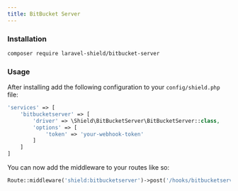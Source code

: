 ```yaml
---
title: BitBucket Server
---
```


<packagist repo="laravel-shield/bitbucket-server"></packagist>

### Installation

```bash
composer require laravel-shield/bitbucket-server
```

### Usage

After installing add the following configuration to your `config/shield.php` file:

````php
'services' => [
    'bitbucketserver' => [
        'driver' => \Shield\BitBucketServer\BitBucketServer::class,
        'options' => [
            'token' => 'your-webhook-token'
        ]
    ]
]
````

You can now add the middleware to your routes like so:

````php
Route::middleware('shield:bitbucketserver')->post('/hooks/bitbucketserver', 'HooksController@bitbucketserver');
````